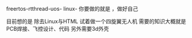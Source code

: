 freertos-rtthread-uos-
linux-
你要做的就是 ，做好自己 

目前想的是 除去Linux与HTML 试着做一个四旋翼无人机 
需要的知识大概就是PCB焊接、飞控设计、代码 
另外需要3d外壳 

